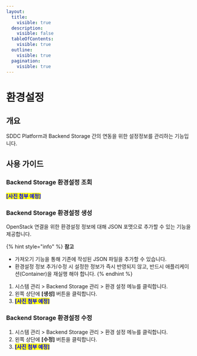 ```yaml
---
layout:
  title:
    visible: true
  description:
    visible: false
  tableOfContents:
    visible: true
  outline:
    visible: true
  pagination:
    visible: true
---
```


# 환경설정

## 개요

SDDC Platform과 Backend Storage 간의 연동을 위한 설정정보를 관리하는 기능입니다.



## 사용 가이드

### Backend Storage 환경설정 조회

<mark style="color:blue;">**\[사진 첨부 예정]**</mark>



### Backend Storage 환경설정 생성

OpenStack 연결을 위한 환경설정 정보에 대해 JSON 포맷으로 추가할 수 있는 기능을 제공합니다.

{% hint style="info" %}
**참고**

* 가져오기 기능을 통해 기존에 작성된 JSON 파일을 추가할 수 있습니다.
* 환경설정 정보 추가/수정 시 설정한 정보가 즉시 반영되지 않고, 반드시 애플리케이션(Container)을 재실행 해야 합니다.
{% endhint %}

1. 시스템 관리 > Backend Storage 관리 > 환경 설정 메뉴를 클릭합니다.
2. 왼쪽 상단에 **\[생성]** 버튼을 클릭합니다.
3. <mark style="color:blue;">**\[사진 첨부 예정]**</mark>



### Backend Storage 환경설정 수정

1. 시스템 관리 > Backend Storage 관리 > 환경 설정 메뉴를 클릭합니다.
2. 왼쪽 상단에 **\[수정]** 버튼을 클릭합니다.
3. <mark style="color:blue;">**\[사진 첨부 예정]**</mark>
